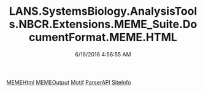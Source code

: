 ﻿---
title: LANS.SystemsBiology.AnalysisTools.NBCR.Extensions.MEME_Suite.DocumentFormat.MEME.HTML
date: 6/16/2016 4:56:55 AM
---

[MEMEHtml](T-LANS.SystemsBiology.AnalysisTools.NBCR.Extensions.MEME_Suite.DocumentFormat.MEME.HTML.MEMEHtml.html)
[MEMEOutput](T-LANS.SystemsBiology.AnalysisTools.NBCR.Extensions.MEME_Suite.DocumentFormat.MEME.HTML.MEMEOutput.html)
[Motif](T-LANS.SystemsBiology.AnalysisTools.NBCR.Extensions.MEME_Suite.DocumentFormat.MEME.HTML.Motif.html)
[ParserAPI](T-LANS.SystemsBiology.AnalysisTools.NBCR.Extensions.MEME_Suite.DocumentFormat.MEME.HTML.ParserAPI.html)
[SiteInfo](T-LANS.SystemsBiology.AnalysisTools.NBCR.Extensions.MEME_Suite.DocumentFormat.MEME.HTML.SiteInfo.html)
